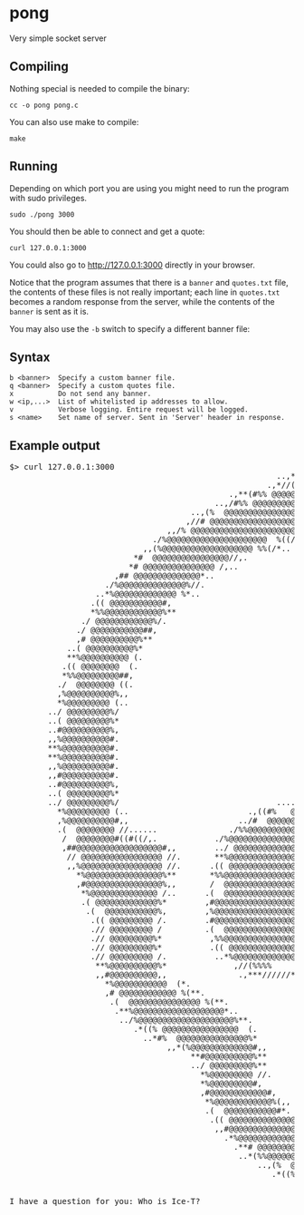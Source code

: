 # pong
Very simple socket server

## Compiling

Nothing special is needed to compile the binary:

    cc -o pong pong.c

You can also use make to compile:

    make

## Running

Depending on which port you are using you might need to run the program with sudo privileges.

    sudo ./pong 3000

You should then be able to connect and get a quote:

    curl 127.0.0.1:3000

You could also go to http://127.0.0.1:3000 directly in your browser.

Notice that the program assumes that there is a `banner` and `quotes.txt` file, the contents of these files is not really important; each line in `quotes.txt` becomes a random response from the server, while the contents of the `banner` is sent as it is.

You may also use the `-b` switch to specify a different banner file:

## Syntax

    b <banner>  Specify a custom banner file.
    q <banner>  Specify a custom quotes file.
    x           Do not send any banner.
    w <ip,...>  List of whitelisted ip addresses to allow.
    v           Verbose logging. Entire request will be logged.
    s <name>    Set name of server. Sent in 'Server' header in response.

## Example output

<pre style="font-family:monospace;">
$> curl 127.0.0.1:3000
                                                        ..,***//((#%@@@@@@@@@@@@@@@%##(//***,...
                                                      .,*//(%%%%  @@@@@@@@@@@@@@@@@@@@@@@@@@@@@@@@@@@   %%%((/*,..
                                              .,**(#%% @@@@@@@@@@@@@@@@@@@@@@@@@@@@@@@@@@@@@@@@@@@@@@@@@@@@@@@@@  %#(**,.
                                           ..,/#%% @@@@@@@@@@@@@@@@@@@@@@@@@@@@@@@@@@@@@@@@@@@@@@@@@@@@@@@@@@@@@@@@@ %%#/,..
                                      ..,(%  @@@@@@@@@@@@@@@@@@@@@@@@@@@@@@@@@@@@@@@@@@@@@@@@@@@@@@@@@@@@@@@@@@@@@@@@@@@@@  %(,..
                                     ,//# @@@@@@@@@@@@@@@@@@@@@@@@@@@@@@@@@@@@@@@@@@@@@@@@@@@@@@@@@@@@@@@@@@@@@@@@@@@@@@@@@@@//,
                                 ,,/% @@@@@@@@@@@@@@@@@@@@@@@@   %%##(//****,,,,.......,,,,****//((#%%   @@@@@@@@@@@@@@@@@@@@@@@@ %/,,
                              ./%@@@@@@@@@@@@@@@@@@@@@  %((/*,..                                        .,*//(%   @@@@@@@@@@@@@@@@@@@@%/.
                            ,,(%@@@@@@@@@@@@@@@@@@@ %%(/*..                                                  .*/((% @@@@@@@@@@@@@@@@@@@%(,,
                          *#  @@@@@@@@@@@@@@@@//,.                                                               .,//# @@@@@@@@@@@@@@@@ *
                         *# @@@@@@@@@@@@@@@ /,..                                                                   ..,/#  @@@@@@@@@@@@@@@*
                      ,## @@@@@@@@@@@@@@*..                                                                             ..*# @@@@@@@@@@@@@@#,
                    ./%@@@@@@@@@@@@@@%//.                                                                                     .//%@@@@@@@@@@@@@@%/.
                  ..*%@@@@@@@@@@@@@ %*..                                                                                       ..*% @@@@@@@@@@@@@%*..
                 .(( @@@@@@@@@@@#,                                                                                               ,## @@@@@@@@@@@ ((.
                 *%%@@@@@@@@@@@@%**                                                                                                 **%@@@@@@@@@@@@%%*
               ./ @@@@@@@@@@@@%/.                                                                                                     ./%@@@@@@@@@@@@ /.
              ./ @@@@@@@@@@@##,                                                                                                         ,##@@@@@@@@@@@ /..
              ,# @@@@@@@@@@%**                                                                                                           **%@@@@@@@@@@,,
            ..( @@@@@@@@@@%*                                                                                                               *%@@@@@@@@@@ ((.
            **%@@@@@@@@@@ (.                                                                                                               .( @@@@@@@@@@%%*
           .(( @@@@@@@@  (.                                                                                                                 .(  @@@@@@@@  (.
           *%%@@@@@@@@@##,                                                                                                                   ,##@@@@@@@@@@%*
          ./  @@@@@@@@ ((.                                                                                                                   .(( @@@@@@@@@ /.
          ,%@@@@@@@@@@%,,                                                                                                                     ,,%@@@@@@@@@@%,
          *%@@@@@@@@@ (..                                                                                                                     ..( @@@@@@@@@%*
        ../ @@@@@@@@@%/                                                                                                                         /%@@@@@@@@@ /..
        ..( @@@@@@@@@%*                                                                                                                         *%@@@@@@@@@ (..
        ..#@@@@@@@@@@%,                                                                                                                         ,%@@@@@@@@@@#..
        ,,%@@@@@@@@@@#.                                                                                                                         .#@@@@@@@@@@%,,
        **%@@@@@@@@@@#.                                                                                                                         .#@@@@@@@@@@%**
        **%@@@@@@@@@@#.                                                                                                                         .#@@@@@@@@@@%**
        ,,%@@@@@@@@@@#.                                                                                                                         .#@@@@@@@@@@%,,
        ,,#@@@@@@@@@@#.                                                                                                                         .#@@@@@@@@@@#,,
        ..#@@@@@@@@@@%,                                                                                                                         ,%@@@@@@@@@@#..
        ..( @@@@@@@@@%*                                                                                                                         *%@@@@@@@@@ (..
        ../ @@@@@@@@@%/                                 .........                                       ......                                  /%@@@@@@@@@ /..
          *%@@@@@@@@@ (..                         .,((#%   @@@   %#((,.                         .**(#%        %%((*,                          ..( @@@@@@@@@%*
          ,%@@@@@@@@@@#,,                       ../#  @@@@@@@@@@@@@ /.                       ,(%% @@@@@@@@@@@@  %(*..                       ,,#@@@@@@@@@@%,
          .(  @@@@@@@@ //......               ./%%@@@@@@@@@@@@@@@@@@@@@%//.                 ,,( @@@@@@@@@@@@@@@@@@@@@%%/.               ......// @@@@@@@@@ (.
           /  @@@@@@@@#((#((/,.            ./%@@@@@@@@@@@@@@@@@@@@@@@@%%*                .//%@@@@@@@@@@@@@@@@@@@@@@@@%*             .,/((#((## @@@@@@@@@ /
           ,##@@@@@@@@@@@@@@@@@@#,,        ../ @@@@@@@@@@@@@@@@@@@@@@@@@@@%*              ./  @@@@@@@@@@@@@@@@@@@@@@@@@@ /..        ,,#@@@@@@@@@@@@@@@@@@@#,
            // @@@@@@@@@@@@@@@@@ //.       **%@@@@@@@@@@@@@@@@@@@@@@@@@@@@@%,             *%@@@@@@@@@@@@@@@@@@@@@@@@@@@@@%**       .// @@@@@@@@@@@@@@@@@  /
            ,,%@@@@@@@@@@@@@@@@@ //.      .(( @@@@@@@@@@@@@@@@@@@@@@@@@@@@@%*             *%@@@@@@@@@@@@@@@@@@@@@@@@@@@@@ ((.      .// @@@@@@@@@@@@@@@@@%%,
              *%@@@@@@@@@@@@@@@@%**       *%%@@@@@@@@@@@@@@@@@@@@@@@@@@@@@@ /..          ./ @@@@@@@@@@@@@@@@@@@@@@@@@@@@@@%%*       **%@@@@@@@@@@@@@@@@%**
              ,#@@@@@@@@@@@@@@@@%,,       /  @@@@@@@@@@@@@@@@@@@@@@@@@@@@@@ /..          ./ @@@@@@@@@@@@@@@@@@@@@@@@@@@@@@  /       ,,#@@@@@@@@@@@@@@@@#,,
               *%@@@@@@@@@@@@@@ /..      .(  @@@@@@@@@@@@@@@@@@@@@@@@@@@@@@ /..          ./ @@@@@@@@@@@@@@@@@@@@@@@@@@@@@@@@#.        / @@@@@@@@@@@@@@%*
               .( @@@@@@@@@@@@@%*        ,#@@@@@@@@@@@@@@@@@@@@@@@@@@@@@@@@ /             / @@@@@@@@@@@@@@@@@@@@@@@@@@@@@@@@%,        *%@@@@@@@@@@@@@ (.
                .(  @@@@@@@@@@@%,        ,%@@@@@@@@@@@@@@@@@@@@@@@@@@@@@@@@#,             ,#@@@@@@@@@@@@@@@@@@@@@@@@@@@@@@@@%*        .( @@@@@@@@@@  (.
                 .(( @@@@@@@@@ /.        .#@@@@@@@@@@@@@@@@@@@@@@@@@@@@@@@%*               *%%@@@@@@@@@@@@@@@@@@@@@@@@@@@@@@%,         / @@@@@@@@@ ((.
                 .// @@@@@@@@@ /         .(  @@@@@@@@@@@@@@@@@@@@@@@@@@@  (.               .(( @@@@@@@@@@@@@@@@@@@@@@@@@@@@@#,         *%@@@@@@@@@ //.
                 .// @@@@@@@@@%*          ,%%@@@@@@@@@@@@@@@@@@@@@@@@@@%//.                 ../%@@@@@@@@@@@@@@@@@@@@@@@@@@%%*          *%@@@@@@@@@ ((.
                 .// @@@@@@@@@%*          .(( @@@@@@@@@@@@@@@@@@@@@@@@%(..                    .(%@@@@@@@@@@@@@@@@@@@@@@@@#,          *%@@@@@@@@@ ((.
                 .// @@@@@@@@@ /.          ..*%@@@@@@@@@@@@@@@@@@@ %%/,          .,,,.          ,//% @@@@@@@@@@@@@@@@@@@%/..           / @@@@@@@@@ //.
                  **%@@@@@@@@@@%*              ,//(%%%%     %%%%(*,            ,(%@@@%/..           ,*((%%%     %%%%(//,.             *%@@@@@@@@@@%**
                  ,,#@@@@@@@@@@,,               .,***//////*,,.            ..(%@@@@@%//.            ..,*//////***,.               ,,# @@@@@@@@@@%,,
                    *%@@@@@@@@@@@  (*.                                     ./%%@@@@@@@@@@%*                                      .*(  @@@@@@@@@@@%*
                    ,# @@@@@@@@@@@@ %(**.                                  ,#@@@@@@@@@@@@ (,                                  .**(% @@@@@@@@@@@@,
                     .(  @@@@@@@@@@@@@@@ %(**.                            *%@@@@@@@@@@@@@@@%**                           .**(% @@@@@@@@@@@@@@@  (.
                      .**%@@@@@@@@@@@@@@@@@@@*..                      **%@@@@@@@@@@@@@@@@@%%*                      ..*# @@@@@@@@@@@@@@@@@@@%**.
                       ../%@@@@@@@@@@@@@@@@@@@@%**.                    .(( @@@@@@@@@@@@@@@@@  (.                    .**%@@@@@@@@@@@@@@@@@@@@%/..
                          .*((% @@@@@@@@@@@@@@@@  (.                  .(  @@@@@@@@@@@@@@@@@@@@ /.                  .(  @@@@@@@@@@@@@@@@ %((*.
                            ..*#%  @@@@@@@@@@@@@@@%*                  ,#@@@@@@@@@@@@@@@@@@@@@@@#,                  *%@@@@@@@@@@@@@@@  %#*..
                                 ,,*(%@@@@@@@@@@@@@#,,               ./ @@@@@@@@@## @@@@@@@@@ /..               ,#@@@@@@@@@@@@@%(*,,
                                      **#@@@@@@@@@@%**               .(@@@@@@@@@@%**,( @@@@@@@@@(..               *%@@@@@@@@@@#**
                                      ../ @@@@@@@@@%**               .( @@@@@@@@ (.. *%@@@@@@@@ (..               *%@@@@@@@@@ /..
                                        *%@@@@@@@@@ //.               ,#  @@@  %*.    ,(( @@@@,               ../ @@@@@@@@@%*
                                        *%@@@@@@@@@#,               .*((%%%##*.      ,,(%%%%(*.               ,,# @@@@@@@@@%*
                                        ,#@@@@@@@@@@@@#,                                                       ,##@@@@@@@@@@@#,
                                         *%@@@@@@@@@@@@%(,,                                                  ,(%@@@@@@@@@@@@%*
                                         .(  @@@@@@@@@@@#*.                                             .**# @@@@@@@@@@@  (.
                                          .(( @@@@@@@@@@@@@@%#//,.                                   .,,/#%@@@@@@@@@@@@@@ ((.
                                           ,,#@@@@@@@@@@@@@@@ %%#/*..                              .*/##% @@@@@@@@@@@@@@@#,,
                                             .*%@@@@@@@@@@@@@@@@@@@   %#((/****,,.....,,,***//(#%   @@@@@@@@@@@@@@@@@@@%*.
                                               .**# @@@@@@@@@@@@@@@@@@@@@@@@@@@@@@@@@@@@@@@@@@@@@@@@@@@@@@@@@@@@@@@**.
                                                ..*(%%@@@@@@@@@@@@@@@@@@@@@@@@@@@@@@@@@@@@@@@@@@@@@@@@@@@@@@@@@@@@%(*..
                                                    ..,(%  @@@@@@@@@@@@@@@@@@@@@@@@@@@@@@@@@@@@@@@@@@@@@@@@@@ %(,,.
                                                       .*((% @@@@@@@@@@@@@@@@@@@@@@@@@@@@@@@@@@@@@@@@@@@@@ %%(*.
                                                            .,**(#%   @@@@@@@@@@@@@@@@@@@@@@@@@@@   %#((*,.`

I have a question for you: Who is Ice-T?
</pre>
